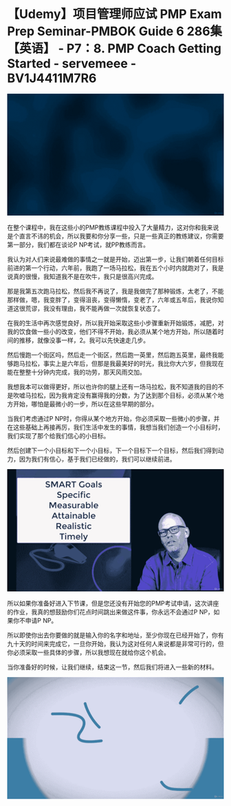 # 【Udemy】项目管理师应试 PMP Exam Prep Seminar-PMBOK Guide 6  286集【英语】 - P7：8. PMP Coach Getting Started - servemeee - BV1J4411M7R6

![](img/54a5de26784ef33d59f425ebe5592665_0.png)

在整个课程中，我在这些小的PMP教练课程中投入了大量精力，这对你和我来说是个直言不讳的机会，所以我要和你分享一些，只是一些真正的教练建议，你需要第一部分，我们都在谈论P NP考试，就PP教练而言。

我认为对人们来说最难做的事情之一就是开始，迈出第一步，让我们朝着任何目标前进的第一个行动，六年前，我跑了一场马拉松，我在五个小时内就跑对了，我是说真的很慢，我知道我不是在吹牛，我只是很高兴完成。

那是我第五次跑马拉松，然后我不再说了，我是我做完了那种锻炼，太老了，不能那样做，嗯，我变胖了，变得沮丧，变得懒惰，变老了，六年或五年后，我说你知道这很荒谬，我没有理由，我不能再做一次就恢复状态了。

在我的生活中再次感觉良好，所以我开始采取这些小步骤重新开始锻炼，减肥，对我的饮食做一些小的改变，他们不得不开始，我必须从某个地方开始，所以随着时间的推移，就像没事一样，2。我可以先快速走几步。

然后慢跑一个街区吗，然后走一个街区，然后跑一英里，然后跑五英里，最终我能够跑马拉松，事实上是六年后，但那是我最美好的时光，我比你大六岁，但我现在能在整整十分钟内完成，我的功劳，那天风雨交加。

我想我本可以做得更好，所以也许你的腿上还有一场马拉松，我不知道我的目的不是吹嘘马拉松，因为我肯定没有赢得我的分数，为了达到那个目标，必须从某个地方开始，哪怕是最微小的一步，所以在这些早期的部分。

当我们考虑通过P NP时，你得从某个地方开始，你必须采取一些微小的步骤，并在这些基础上再接再厉，我们生活中发生的事情，我想当我们创造一个小目标时，我们实现了那个给我们信心的小目标。

然后创建下一个小目标和下一个小目标，下一个目标下一个目标，然后我们得到动力，因为我们有信心，基于我们已经做的，我们可以继续前进。



![](img/54a5de26784ef33d59f425ebe5592665_2.png)

所以如果你准备好进入下节课，但是您还没有开始您的PMP考试申请，这次讲座的作业，我真的想鼓励你们花点时间跳出来做这件事，你永远不会通过P NP，如果你不申请P NP。

所以即使你出去你要做的就是输入你的名字和地址，至少你现在已经开始了，你有九十天的时间来完成它，一旦你开始，我认为这对任何人来说都是非常可行的，但你必须采取一些具体的步骤，所以我想现在就给你这个机会。

当你准备好的时候，让我们继续，结束这一节，然后我们将进入一些新的材料。

![](img/54a5de26784ef33d59f425ebe5592665_4.png)